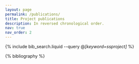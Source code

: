 ```yaml
---
layout: page
permalink: /publications/
title: Project publications
description: In reversed chronological order. 
nav: true
nav_order: 2
---
```


<!-- _pages/publications.md -->

<!-- Bibsearch Feature -->

{% include bib_search.liquid  --query @*[keyword=ssproject]* %}

<div class="publications">

{% bibliography %}

</div>
